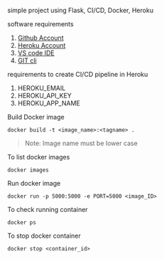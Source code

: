 simple project using Flask, CI/CD, Docker, Heroku

software requirements

1. [Github Account](https://github.com/)
2. [Heroku Account](https://heroku.com/)
3. [VS code IDE](https://code.visualstudio.com/download)
4. [GIT cli](https://git-scm.com/downloads)

requirements to create CI/CD pipeline in Heroku
1. HEROKU_EMAIL
2. HEROKU_API_KEY
3. HEROKU_APP_NAME


Build Docker image
```
docker build -t <image_name>:<tagname> .
```
> Note: Image name must be lower case

To list docker images
```
docker images
```

Run docker image
```
docker run -p 5000:5000 -e PORT=5000 <image_ID>
```

To check running container
```
docker ps
```

To stop docker container
```
docker stop <container_id>
```